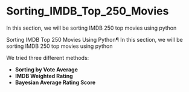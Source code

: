 # Sorting_IMDB_Top_250_Movies
In this section, we will be sorting IMDB 250 top movies using  python   

Sorting IMDB Top 250 Movies Using Python¶
In this section, we will be sorting IMDB 250 top movies using python

We tried three different methods:

* **Sorting by Vote Average**
* **IMDB Weighted Rating**
* **Bayesian Average Rating Score**
